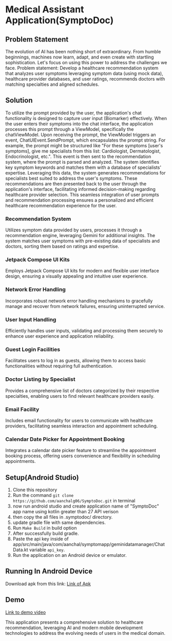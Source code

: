 # Medical Assistant Application(SymptoDoc)

## Problem Statement
The evolution of AI has been nothing short of extraordinary. From humble beginnings, machines now learn, adapt, and even create with startling sophistication. Let's focus on using this power to address the challenges we face. Problem statement: Develop a healthcare recommendation system that analyzes user symptoms leveraging symptom data (using mock data), healthcare provider databases, and user ratings, recommends doctors with matching specialties and aligned schedules.

## Solution
To utilize the prompt provided by the user, the application's chat functionality is designed to capture user input (Biomarker) effectively. When the user enters their symptoms into the chat interface, the application processes this prompt through a ViewModel, specifically the chatViewModel. Upon receiving the prompt, the ViewModel triggers an event, ChatUIEvent.SendPrompt, which encapsulates the prompt string. For example, the prompt might be structured like "For these symptoms [user's symptoms], give me specialists from this list: Cardiologist, Dermatologist, Endocrinologist, etc.". This event is then sent to the recommendation system, where the prompt is parsed and analyzed. The system identifies key symptom keywords and matches them with a database of specialists' expertise. Leveraging this data, the system generates recommendations for specialists best suited to address the user's symptoms. These recommendations are then presented back to the user through the application's interface, facilitating informed decision-making regarding healthcare provider selection. This seamless integration of user prompts and recommendation processing ensures a personalized and efficient healthcare recommendation experience for the user.

### Recommendation System
Utilizes symptom data provided by users, processes it through a recommendation engine, leveraging Gemini for additional insights. The system matches user symptoms with pre-existing data of specialists and doctors, sorting them based on ratings and expertise.

### Jetpack Compose UI Kits
Employs Jetpack Compose UI kits for modern and flexible user interface design, ensuring a visually appealing and intuitive user experience.

### Network Error Handling
Incorporates robust network error handling mechanisms to gracefully manage and recover from network failures, ensuring uninterrupted service.

### User Input Handling
Efficiently handles user inputs, validating and processing them securely to enhance user experience and application reliability.

### Guest Login Facilities
Facilitates users to log in as guests, allowing them to access basic functionalities without requiring full authentication.

### Doctor Listing by Specialist
Provides a comprehensive list of doctors categorized by their respective specialties, enabling users to find relevant healthcare providers easily.

### Email Facility
Includes email functionality for users to communicate with healthcare providers, facilitating seamless interaction and appointment scheduling.

### Calendar Date Picker for Appointment Booking
Integrates a calendar date picker feature to streamline the appointment booking process, offering users convenience and flexibility in scheduling appointments.

## Setup(Android Studio)

1. Clone this repository
2. Run the command `git clone https://github.com/aanchalg06/SymptoDoc.git` in terminal
3. now run android studio and create application name of "SymptoDoc" app name using kotlin greater than 27 API verison
4. then copy the all files in .symptodoc/ directory.
5. update gradle file with same dependencies.
6. Run `Make Build` in build option
7. After successfully build gradle.
8. Paste the api key inside of app/src/main/java/com/aanchal/symptomapp/geminidatamanager/ChatData.kt variable `api_key`.
9. Run the application on an Android device or emulator.

## Running In Android Device
Download apk from this link: [Link of Apk](https://drive.google.com/file/d/1pIaRdROtieYsCMPOliF1mLDH6y1e4QwD/view?usp=drive_link)
## Demo
[Link to demo video](https://drive.google.com/drive/folders/1ZpGNLD5sL3GE0FqA1JGsXvsXiaFrnMOZ?usp=sharing)

This application presents a comprehensive solution to healthcare recommendation, leveraging AI and modern mobile development technologies to address the evolving needs of users in the medical domain.
